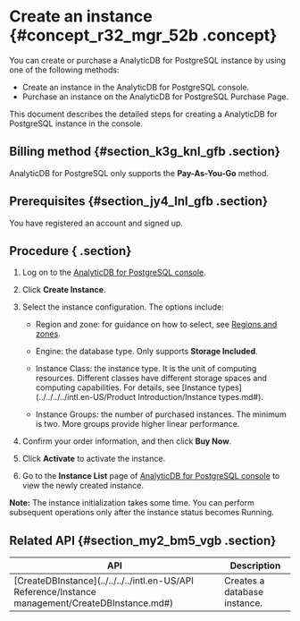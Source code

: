 # Create an instance {#concept_r32_mgr_52b .concept}

You can create or purchase a AnalyticDB for PostgreSQL instance by using one of the following methods:

-   Create an instance in the AnalyticDB for PostgreSQL console.
-   Purchase an instance on the AnalyticDB for PostgreSQL Purchase Page.

This document describes the detailed steps for creating a AnalyticDB for PostgreSQL instance in the console.

## Billing method {#section_k3g_knl_gfb .section}

AnalyticDB for PostgreSQL only supports the **Pay-As-You-Go** method.

## Prerequisites {#section_jy4_lnl_gfb .section}

You have registered an account and signed up.

## Procedure { .section}

1.  Log on to the [AnalyticDB for PostgreSQL console](https://gpdb.console.aliyun.com/).
2.  Click **Create Instance**.

3.  Select the instance configuration. The options include:

    -   Region and zone: for guidance on how to select, see [Regions and zones](https://www.alibabacloud.com/help/doc-detail/40654.htm).

    -   Engine: the database type. Only supports **Storage Included**.

    -   Instance Class: the instance type. It is the unit of computing resources. Different classes have different storage spaces and computing capabilities. For details, see [Instance types](../../../../intl.en-US/Product Introduction/Instance types.md#).

    -   Instance Groups: the number of purchased instances. The minimum is two. More groups provide higher linear performance.

4.  Confirm your order information, and then click **Buy Now**.

5.  Click **Activate** to activate the instance.

6.  Go to the **Instance List** page of [AnalyticDB for PostgreSQL console](https://gpdb.console.aliyun.com/#/gpdbList/basic/all/normal) to view the newly created instance.


**Note:** The instance initialization takes some time. You can perform subsequent operations only after the instance status becomes Running.

## Related API {#section_my2_bm5_vgb .section}

|API|Description|
|---|-----------|
|[CreateDBInstance](../../../../intl.en-US/API Reference/Instance management/CreateDBInstance.md#)|Creates a database instance.|

